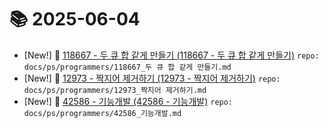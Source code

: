 # 📚 2025-06-04
- [New!] 📗 [118667 - 두 큐 합 같게 만들기 (118667 - 두 큐 합 같게 만들기)](https://til.qriosity.dev/featured/ps/programmers/118667_두%20큐%20합%20같게%20만들기) `repo: docs/ps/programmers/118667_두 큐 합 같게 만들기.md`
- [New!] 📗 [12973 - 짝지어 제거하기 (12973 - 짝지어 제거하기)](https://til.qriosity.dev/featured/ps/programmers/12973_짝지어%20제거하기) `repo: docs/ps/programmers/12973_짝지어 제거하기.md`
- [New!] 📗 [42586 - 기능개발 (42586 - 기능개발)](https://til.qriosity.dev/featured/ps/programmers/42586_기능개발) `repo: docs/ps/programmers/42586_기능개발.md`
